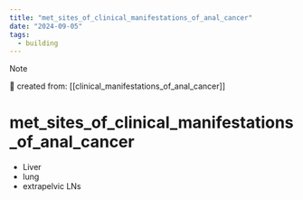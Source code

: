 ```yaml
---
title: "met_sites_of_clinical_manifestations_of_anal_cancer"
date: "2024-09-05"
tags:
  - building
---
```


> [!NOTE]
> 🌱 created from: [[clinical_manifestations_of_anal_cancer]]

# met_sites_of_clinical_manifestations_of_anal_cancer

- Liver
- lung
- extrapelvic LNs
